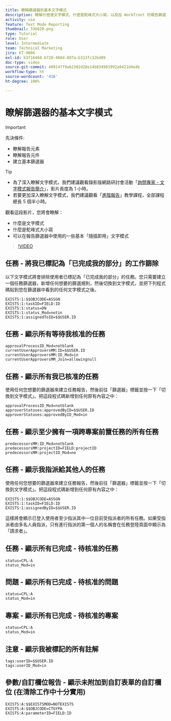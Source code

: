 ```yaml
---
title: 瞭解篩選器的基本文字模式
description: 瞭解什麼是文字模式、什麼是駝峰式大小寫，以及在 Workfront 的報告篩選器中可以使用的一些基本的「隨插即用」文字模式。
activity: use
feature: Text Mode Reporting
thumbnail: 336820.png
type: Tutorial
role: User
level: Intermediate
team: Technical Marketing
jira: KT-9086
exl-id: b3f16468-b720-468d-887a-b313fc32bd89
doc-type: video
source-git-commit: 409147f9a62302d28e14b834981992a0421d4e4b
workflow-type: ht
source-wordcount: '416'
ht-degree: 100%

---
```


# 瞭解篩選器的基本文字模式

>[!IMPORTANT]
>
>先決條件:
>
>* 瞭解報告元素
>* 瞭解報告元件
>* 建立基本篩選器

>[!TIP]
>
>* 為了深入瞭解文字模式，我們建議觀看錄影版網路研討會活動「[詢問專家 - 文字模式報告簡介](https://experienceleague.adobe.com/docs/workfront-events/events/reporting-and-dashboards/introduction-to-text-mode-reporting.html?lang=zh-Hant)」，影片長度為 1 小時。
>* 若要更加深入瞭解文字模式，我們建議觀看「[進階報告](https://experienceleague.adobe.com/docs/workfront-learn/tutorials-workfront/reporting/advanced-reporting/welcome-to-advanced-reporting.html?lang=zh-Hant)」教學課程，全部課程總長 5 個半小時。


觀看這段影片，您將會瞭解：

* 什麼是文字模式
* 什麼是駝峰式大小寫
* 可以在報告篩選器中使用的一些基本「隨插即用」文字模式

>[!VIDEO](https://video.tv.adobe.com/v/336820/?quality=12&learn=on)


## 任務 - 將我已標記為「已完成我的部分」的工作篩除

以下文字模式將會排除使用者已標記為「已完成我的部分」的任務。您只需要建立一個任務篩選器，新增任何想要的篩選規則，然後切換到文字模式，並把下列程式碼貼到您在篩選器中看到的任何文字模式之後。

```
EXISTS:1:$$OBJCODE=ASSGN  
EXISTS:1:taskID=FIELD:ID  
EXISTS:1:status=DN  
EXISTS:1:status_Mod=notin  
EXISTS:1:assignedToID=$$USER.ID 
```

## 任務 - 顯示所有等待我核准的任務

```
approvalProcessID_Mod=notblank
currentUserApproversMM:ID=$$USER.ID
currentUserApproversMM:ID_Mod=in
currentUserApproversMM_Join=allowingnull
```

## 任務 - 顯示所有我已核准的任務

使用任何您想要的篩選器來建立任務報告，然後前往「篩選器」標籤並按一下「切換到文字模式」。把這段程式碼新增到任何原有內容之中：

```
approvalProcessID_Mod=notblank
approverStatuses:approvedByID=$$USER.ID
approverStatuses:approvedByID_Mod=in
```

## 任務 - 顯示至少擁有一項跨專案前置任務的所有任務

```
predecessorsMM:ID_Mod=notblank
predecessorsMM:projectID=FIELD:projectID
predecessorsMM:projectID_Mod=ne
```

## 任務 - 顯示我指派給其他人的任務

使用任何您想要的篩選器來建立任務報告，然後前往「篩選器」標籤並按一下「切換到文字模式」。把這段程式碼新增到任何原有內容之中：

```
EXISTS:1:$$OBJCODE=ASSGN
EXISTS:1:taskID=FIELD:ID
EXISTS:1:assignedByID=$$USER.ID
```

這樣將會顯示已登入使用者至少指派其中一位目前受指派者的所有任務。如果受指派者由多名人員指派，只有進行指派的第一個人的名稱會在任務登陸頁面中顯示為「請求者」。

## 任務 - 顯示所有已完成 - 待核准的任務

```
status=CPL:A
status_Mod=in
```


## 問題 - 顯示所有已完成 - 待核准的問題

```
status=CPL:A
status_Mod=in
```


## 專案 - 顯示所有已完成 - 待核准的專案

```
status=CPL:A
status_Mod=in
```


## 注意 - 顯示我被標記的所有註解

```
tags:userID=$$USER.ID
tags:userID_Mod=in
```


## 參數/自訂欄位報告 - 顯示未附加到自訂表單的自訂欄位 (在清除工作中十分實用)

```
EXISTS:A:$$EXISTSMOD=NOTEXISTS
EXISTS:A:$$OBJCODE=CTGYPA
EXISTS:A:parameterID=FIELD:ID
```
